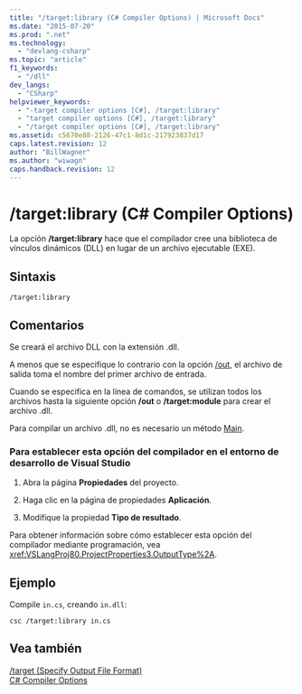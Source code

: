 ```yaml
---
title: "/target:library (C# Compiler Options) | Microsoft Docs"
ms.date: "2015-07-20"
ms.prod: ".net"
ms.technology: 
  - "devlang-csharp"
ms.topic: "article"
f1_keywords: 
  - "/dll"
dev_langs: 
  - "CSharp"
helpviewer_keywords: 
  - "-target compiler options [C#], /target:library"
  - "target compiler options [C#], /target:library"
  - "/target compiler options [C#], /target:library"
ms.assetid: c5670e88-2126-47c1-8d1c-217923837d17
caps.latest.revision: 12
author: "BillWagner"
ms.author: "wiwagn"
caps.handback.revision: 12
---
```

# /target:library (C# Compiler Options)
La opción **\/target:library** hace que el compilador cree una biblioteca de vínculos dinámicos \(DLL\) en lugar de un archivo ejecutable \(EXE\).  
  
## Sintaxis  
  
```  
/target:library  
```  
  
## Comentarios  
 Se creará el archivo DLL con la extensión .dll.  
  
 A menos que se especifique lo contrario con la opción [\/out](../../../csharp/language-reference/compiler-options/out-compiler-option.md), el archivo de salida toma el nombre del primer archivo de entrada.  
  
 Cuando se especifica en la línea de comandos, se utilizan todos los archivos hasta la siguiente opción **\/out** o **\/target:module** para crear el archivo .dll.  
  
 Para compilar un archivo .dll, no es necesario un método [Main](../../../csharp/programming-guide/main-and-command-args/main-and-command-line-arguments.md).  
  
### Para establecer esta opción del compilador en el entorno de desarrollo de Visual Studio  
  
1.  Abra la página **Propiedades** del proyecto.  
  
2.  Haga clic en la página de propiedades **Aplicación**.  
  
3.  Modifique la propiedad **Tipo de resultado**.  
  
 Para obtener información sobre cómo establecer esta opción del compilador mediante programación, vea <xref:VSLangProj80.ProjectProperties3.OutputType%2A>.  
  
## Ejemplo  
 Compile `in.cs`, creando `in.dll`:  
  
```  
csc /target:library in.cs  
```  
  
## Vea también  
 [\/target \(Specify Output File Format\)](../../../csharp/language-reference/compiler-options/target-compiler-option.md)   
 [C\# Compiler Options](../../../csharp/language-reference/compiler-options/index.md)